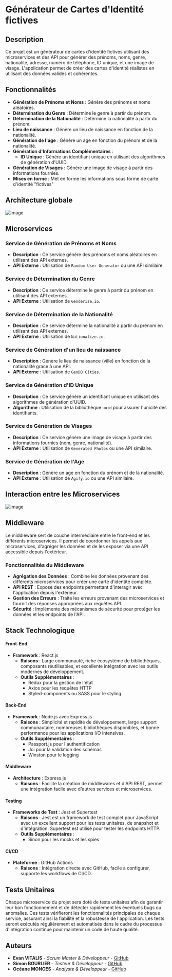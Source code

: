 
# Générateur de Cartes d'Identité fictives

## Description

Ce projet est un générateur de cartes d'identité fictives utilisant des microservices et des API pour générer des prénoms, noms, genre, nationalité, adresse, numéro de téléphone, ID unique, et une image de visage. L'application permet de créer des cartes d'identité réalistes en utilisant des données valides et cohérentes.

## Fonctionnalités

- **Génération de Prénoms et Noms** : Génère des prénoms et noms aléatoires.
- **Détermination du Genre** : Détermine le genre à partir du prénom.
- **Détermination de la Nationalité** : Détermine la nationalité à partir du prénom.
- **Lieu de naissance** : Génère un lieu de naissance en fonction de la nationalité.
- **Génération de l'age** : Génère un age en fonction du prénom et de la nationalité.
- **Génération d'Informations Complémentaires** :
  - **ID Unique** : Génère un identifiant unique en utilisant des algorithmes de génération d'UUID.
- **Génération de Visages** : Génère une image de visage à partir des informations fournies.
- **Mises en forme** : Met en forme les informations sous forme de carte d'identité "fictives"

## Architecture globale
![image](https://github.com/Oceane4973/Middleware_project/blob/docs/docs/images/architecture.png?raw=true)

## Microservices

### Service de Génération de Prénoms et Noms
- **Description** : Ce service génère des prénoms et noms aléatoires en utilisant des API externes.
- **API Externe** : Utilisation de `Random User Generator` ou une API similaire.

### Service de Détermination du Genre
- **Description** : Ce service détermine le genre à partir du prénom en utilisant des API externes.
- **API Externe** : Utilisation de `Genderize.io`.

### Service de Détermination de la Nationalité
- **Description** : Ce service détermine la nationalité à partir du prénom en utilisant des API externes.
- **API Externe** : Utilisation de `Nationalize.io`.

### Service de Génération d'un lieu de naissance
- **Description** : Génère le lieu de naissance (ville) en fonction de la nationalité grace à une API.
- **API Externe** : Utilisation de `GeoDB Cities`.

### Service de Génération d'ID Unique
- **Description** : Ce service génère un identifiant unique en utilisant des algorithmes de génération d'UUID.
- **Algorithme** : Utilisation de la bibliothèque `uuid` pour assurer l'unicité des identifiants.

### Service de Génération de Visages
- **Description** : Ce service génère une image de visage à partir des informations fournies (nom, genre, nationalité).
- **API Externe** : Utilisation de `Generated Photos` ou une API similaire.

### Service de Génération de l'Age
- **Description** : Génère un age en fonction du prénom et de la nationalité.
- **API Externe** : Utilisation de `Agify.io` ou une API similaire.
  
## Interaction entre les Microservices
![image](https://github.com/Oceane4973/Middleware_project/blob/docs/docs/images/microservices_interaction.png?raw=true)

## Middleware

Le middleware sert de couche intermédiaire entre le front-end et les différents microservices. Il permet de coordonner les appels aux microservices, d'agréger les données et de les exposer via une API accessible depuis l'extérieur.

### Fonctionnalités du Middleware

- **Agrégation des Données** : Combine les données provenant des différents microservices pour créer une carte d'identité complète.
- **API REST** : Expose des endpoints permettant d'interagir avec l'application depuis l'extérieur.
- **Gestion des Erreurs** : Traite les erreurs provenant des microservices et fournit des réponses appropriées aux requêtes API.
- **Sécurité** : Implémente des mécanismes de sécurité pour protéger les données et les endpoints de l'API.

## Stack Technologique

#### Front-End

-   **Framework** : React.js
    -   **Raisons** : Large communauté, riche écosystème de bibliothèques, composants réutilisables, et excellente intégration avec les outils modernes de développement.
    -   **Outils Supplémentaires** :
        -   Redux pour la gestion de l'état
        -   Axios pour les requêtes HTTP
        -   Styled-components ou SASS pour le styling

#### Back-End

-   **Framework** : Node.js avec Express.js
    -   **Raisons** : Simplicité et rapidité de développement, large support communautaire, nombreuses bibliothèques disponibles, et bonne performance pour les applications I/O intensives.
    -   **Outils Supplémentaires** :
        -   Passport.js pour l'authentification
        -   Joi pour la validation des schémas
        -   Winston pour le logging

#### Middleware

-   **Architecture** : Express.js
    -   **Raisons** : Facilite la création de middlewares et d'API REST, permet une intégration facile avec d'autres services et microservices.

#### Testing

-   **Frameworks de Test** : Jest et Supertest
    -   **Raisons** : Jest est un framework de test complet pour JavaScript avec un excellent support pour les tests unitaires, de snapshot et d'intégration. Supertest est utilisé pour tester les endpoints HTTP.
    -   **Outils Supplémentaires** :
        -   Sinon pour les mocks et les spies

#### CI/CD

-   **Plateforme** : GitHub Actions
    -   **Raisons** : Intégration directe avec GitHub, facile à configurer, supporte les workflows de CI/CD.



## Tests Unitaires 

Chaque microservice du projet sera doté de tests unitaires afin de garantir leur bon fonctionnement et de détecter rapidement les éventuels bugs ou anomalies. Ces tests vérifieront les fonctionnalités principales de chaque service, assurant ainsi la fiabilité et la robustesse de l'application. Les tests seront exécutés régulièrement et automatisés dans le cadre du processus d'intégration continue pour maintenir un code de haute qualité.

## Auteurs

- **Evan VITALIS** - *Scrum Master & Développeur* - [GitHub](https://github.com/InaneInaccompli)
- **Simon BOURLIER** - *Testeur & Développeur* - [GitHub](https://github.com/Sydnec)
- **Océane MONGES** - *Analyste & Développeur* - [GitHub](https://github.com/Oceane4973)
